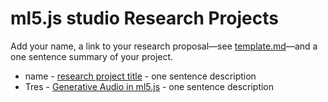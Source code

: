 # ml5.js studio Research Projects

Add your name, a link to your research proposal—see [template.md](template.md)—and a one sentence summary of your project.

* name - [research project title](template.md) - one sentence description
* Tres - [Generative Audio in ml5.js](tres_proposal.md) - one sentence description
